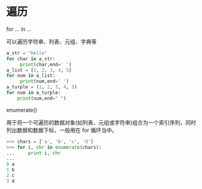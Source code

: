 # 遍历

for ... in ... 

可以遍历字符串、列表、元组、字典等

```python
a_str = "hello"
for char in a_str:
     print(char,end=' ')
a_list = [1, 2, 3, 4, 5]
for num in a_list:
     print(num,end=' ')
a_turple = (1, 2, 3, 4, 5)
for num in a_turple:
    print(num,end=" ")
```

enumerate\(\)

用于将一个可遍历的数据对象\(如列表、元组或字符串\)组合为一个索引序列，同时列出数据和数据下标，一般用在 for 循环当中。

```python
>>> chars = ['a', 'b', 'c', 'd']
>>> for i, chr in enumerate(chars):
...     print i, chr
...
0 a
1 b
2 c
3 d
```



